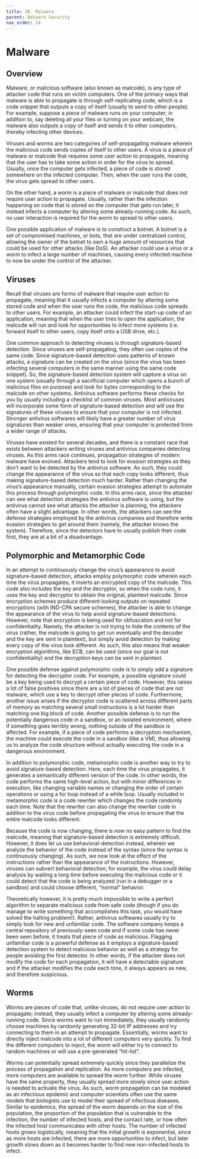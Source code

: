 ```yaml
---
title: 38. Malware
parent: Network Security
nav_order: 14
---
```


# Malware

## Overview 

Malware, or malicious software (also known as malcode), is any type of attacker code that runs on victim computers. One of the primary ways that malware is able to propagate is through self-replicating code, which is a code snippet that outputs a copy of itself (usually to send to other people). For example, suppose a piece of malware runs on your computer; in addition to, say deleting all your files or turning on your webcam, the malware also outputs a copy of itself and sends it to other computers, thereby infecting other devices.  

Viruses and worms are two categories of self-propagating malware wherein the malicious code sends copies of itself to other users. A virus is a piece of malware or malcode that requires some user action to propagate, meaning that the user has to take some action in order for the virus to spread. Usually, once the computer gets infected, a piece of code is stored somewhere on the infected computer. Then, when the user runs the code, the virus gets spread to other users. 

On the other hand, a worm is a piece of malware or malcode that does not require user action to propagate. Usually, rather than the infection happening on code that is stored on the computer that gets run later, it instead infects a computer by altering some already-running code. As such, no user interaction is required for the worm to spread to other users. 

One possible application of malware is to construct a botnet. A botnet is a set of compromised machines, or bots, that are under centralized control, allowing the owner of the botnet to own a huge amount of resources that could be used for other attacks (like DoS). An attacker could use a virus or a worm to infect a large number of machines, causing every infected machine to now be under the control of the attacker.


## Viruses 

Recall that viruses are forms of malware that require user action to propagate, meaning that it usually infects a computer by altering some stored code and when the user runs the code, the malicious code spreads to other users. For example, an attacker could infect the start-up code of an application, meaning that when the user tries to open the application, the malcode will run and look for opportunities to infect more systems (i.e. forward itself to other users, copy itself onto a USB drive, etc.). 

One common approach to detecting viruses is through signature-based detection. Since viruses are self-propagating, they often use copies of the same code. Since signature-based detection uses patterns of known attacks, a signature can be created on the virus (since the virus has been infecting several computers in the same manner using the same code snippet). So, the signature-based detection system will capture a virus on one system (usually through a sacrificial computer which opens a bunch of malicious files on purpose) and look for bytes corresponding to the malcode on other systems. Antivirus software performs these checks for you by usually including a checklist of common viruses. Most antiviruses will incorporate some form of signature-based detection and will use the signatures of these viruses to ensure that your computer is not infected. Stronger antivirus softwares will likely have a greater number of virus signatures than weaker ones, ensuring that your computer is protected from a wider range of attacks. 

Viruses have existed for several decades, and there is a constant race that exists between attackers writing viruses and antivirus companies detecting viruses. As this arms race continues, propagation strategies of modern malware have evolved. Attackers tend to look for evasion strategies as they don’t want to be detected by the antivirus software. As such, they could change the appearance of the virus so that each copy looks different, thus making signature-based detection much harder. Rather than changing the virus’s appearance manually, certain evasion strategies attempt to automate this process through polymorphic code. In this arms race, since the attacker can see what detection strategies the antivirus software is using, but the antivirus cannot see what attacks the attacker is planning, the attackers often have a slight advantage. In other words, the attackers can see the defense strategies employed by the antivirus companies and therefore write evasion strategies to get around them (namely, the attacker knows the system). Therefore, since the detectors have to usually publish their code first, they are at a bit of a disadvantage.  


## Polymorphic and Metamorphic Code

In an attempt to continuously change the virus’s appearance to avoid signature-based detection, attacks employ polymorphic code wherein each time the virus propagates, it inserts an encrypted copy of the malcode. This code also includes the key and the decryptor, so when the code runs, it uses the key and decryptor to obtain the original, plaintext malcode. Since encryption schemes produce different looking outputs on repeated encryptions (with IND-CPA secure schemes), the attacker is able to change the appearance of the virus to help avoid signature-based detections. However, note that encryption is being used for obfuscation and not for confidentiality. Namely, the attacker is not trying to hide the contents of the virus (rather, the malcode is going to get run eventually and the decoder and the key are sent in plaintext), but simply avoid detection by making every copy of the virus look different. As such, this also means that weaker encryption algorithms, like ECB, can be used (since our goal is not confidentiality) and the decryption keys can be sent in plaintext. 

One possible defense against polymorphic code is to simply add a signature for detecting the decryptor code. For example, a possible signature could be a key being used to decrypt a certain piece of code. However, this raises a lot of false positives since there are a lot of pieces of code that are not malware, which use a key to decrypt other pieces of code. Furthermore, another issue arises if the decryptor code is scattered across different parts of memory as matching several small instructions is a lot harder than matching one big block of code. Another possible defense is to run the potentially dangerous code in a sandbox, or an isolated environment, where if something goes terribly wrong, nothing outside of the sandbox is affected. For example, if a piece of code performs a decryption mechanism, the machine could execute the code in a sandbox (like a VM), thus allowing us to analyze the code structure without actually executing the code in a dangerous environment. 

In addition to polymorphic code, metamorphic code is another way to try to avoid signature-based detection. Here, each time the virus propagates, it generates a semantically different version of the code. In other words, the code performs the same high-level action, but with minor differences in execution, like changing variable names or changing the order of certain operations or using a for loop instead of a while loop. Usually included in metamorphic code is a code rewriter which changes the code randomly each time. Note that the rewriter can also change the rewriter code in addition to the virus code before propagating the virus to ensure that the entire malcode looks different. 

Because the code is now changing, there is now no easy pattern to find the malcode, meaning that signature-based detection is extremely difficult. However, it does let us use behavioral-detection instead, wherein we analyze the behavior of the code instead of the syntax (since the syntax is continuously changing). As such, we now look at the effect of the instructions rather than the appearance of the instructions. However, viruses can subvert behavioral detection; for example, the virus could delay analysis by waiting a long time before executing the malicious code or it could detect that the code is being analyzed (run in a debugger or a sandbox) and could choose different, “normal” behavior. 

Theoretically however, it is pretty much impossible to write a perfect algorithm to separate malicious code from safe code (though if you do manage to write something that accomplishes this task, you would have solved the halting problem!). Rather, antivirus softwares usually try to simply look for new and unfamiliar code. The software company keeps a central repository of previously-seen code and if some code has never been seen before, it treats that piece of code as malicious. Flagging unfamiliar code is a powerful defense as it employs a signature-based detection system to detect malicious behavior as well as a strategy for people avoiding the first detector. In other words, if the attacker does not modify the code for each propagation, it will have a detectable signature and if the attacker modifies the code each time, it always appears as new, and therefore suspicious. 


## Worms

Worms are pieces of code that, unlike viruses, do not require user action to propagate; instead, they usually infect a computer by altering some already-running code. Since worms want to run immediately, they usually randomly choose machines by randomly generating 32-bit IP addresses and try connecting to them in an attempt to propagate. Essentially, worms want to directly inject malcode into a lot of different computers very quickly. To find the different computers to inject, the worm will either try to connect to random machines or will use a pre-generated “hit-list”. 

Worms can potentially spread extremely quickly since they parallelize the process of propagation and replication. As more computers are infected, more computers are available to spread the worm further. While viruses have the same property, they usually spread more slowly since user action is needed to activate the virus. As such, worm propagation can be modeled as an infectious epidemic and computer scientists often use the same models that biologists use to model their spread of infectious diseases. Similar to epidemics, the spread of the worm depends on the size of the population, the proportion of the population that is vulnerable to the infection, the number of infected hosts, and the contact rate, or how often the infected host communicates with other hosts. The number of infected hosts grows logistically, meaning that the initial growth is exponential, since as more hosts are infected, there are more opportunities to infect, but later growth slows down as it becomes harder to find new non-infected hosts to infect.

